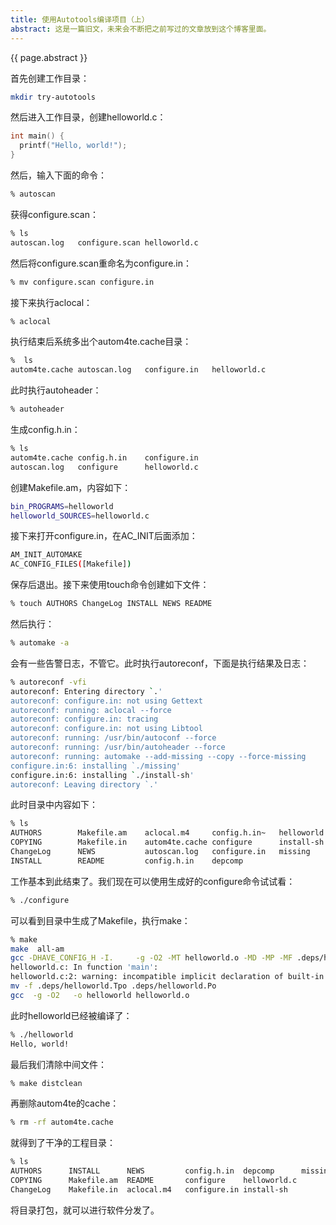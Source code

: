 ```yaml
---
title: 使用Autotools编译项目（上）
abstract: 这是一篇旧文，未来会不断把之前写过的文章放到这个博客里面。
---
```




{{ page.abstract }}

首先创建工作目录：

```bash
mkdir try-autotools
```

然后进入工作目录，创建helloworld.c：

```c
int main() {
  printf("Hello, world!");
}
```

然后，输入下面的命令：

```bash
% autoscan
```

获得configure.scan：

```bash
% ls
autoscan.log   configure.scan helloworld.c
```

然后将configure.scan重命名为configure.in：

```bash
% mv configure.scan configure.in
```

接下来执行aclocal：

```bash
% aclocal
```

执行结束后系统多出个autom4te.cache目录：

```bash
%  ls
autom4te.cache autoscan.log   configure.in   helloworld.c
```

此时执行autoheader：

```bash
% autoheader
```

生成config.h.in：

```bash
% ls
autom4te.cache config.h.in    configure.in
autoscan.log   configure      helloworld.c
```

创建Makefile.am，内容如下：

```bash
bin_PROGRAMS=helloworld
helloworld_SOURCES=helloworld.c
```

接下来打开configure.in，在AC_INIT后面添加：

```bash
AM_INIT_AUTOMAKE
AC_CONFIG_FILES([Makefile])
```

保存后退出。接下来使用touch命令创建如下文件：

```bash
% touch AUTHORS ChangeLog INSTALL NEWS README
```

然后执行：

```bash
% automake -a
```

会有一些告警日志，不管它。此时执行autoreconf，下面是执行结果及日志：

```bash
% autoreconf -vfi
autoreconf: Entering directory `.'
autoreconf: configure.in: not using Gettext
autoreconf: running: aclocal --force
autoreconf: configure.in: tracing
autoreconf: configure.in: not using Libtool
autoreconf: running: /usr/bin/autoconf --force
autoreconf: running: /usr/bin/autoheader --force
autoreconf: running: automake --add-missing --copy --force-missing
configure.in:6: installing `./missing'
configure.in:6: installing `./install-sh'
autoreconf: Leaving directory `.'
```

此时目录中内容如下：

```bash
% ls
AUTHORS        Makefile.am    aclocal.m4     config.h.in~   helloworld.c
COPYING        Makefile.in    autom4te.cache configure      install-sh
ChangeLog      NEWS           autoscan.log   configure.in   missing
INSTALL        README         config.h.in    depcomp
```

工作基本到此结束了。我们现在可以使用生成好的configure命令试试看：

```bash
% ./configure
```

可以看到目录中生成了Makefile，执行make：

```bash
% make
make  all-am
gcc -DHAVE_CONFIG_H -I.     -g -O2 -MT helloworld.o -MD -MP -MF .deps/helloworld.Tpo -c -o helloworld.o helloworld.c
helloworld.c: In function 'main':
helloworld.c:2: warning: incompatible implicit declaration of built-in function 'printf'
mv -f .deps/helloworld.Tpo .deps/helloworld.Po
gcc  -g -O2   -o helloworld helloworld.o  
```

此时helloworld已经被编译了：

```bash
% ./helloworld
Hello, world!
```

最后我们清除中间文件：

```bash
% make distclean
```

再删除autom4te的cache：

```bash
% rm -rf autom4te.cache
```

就得到了干净的工程目录：

```bash
% ls
AUTHORS      INSTALL      NEWS         config.h.in  depcomp      missing
COPYING      Makefile.am  README       configure    helloworld.c
ChangeLog    Makefile.in  aclocal.m4   configure.in install-sh
```

将目录打包，就可以进行软件分发了。
